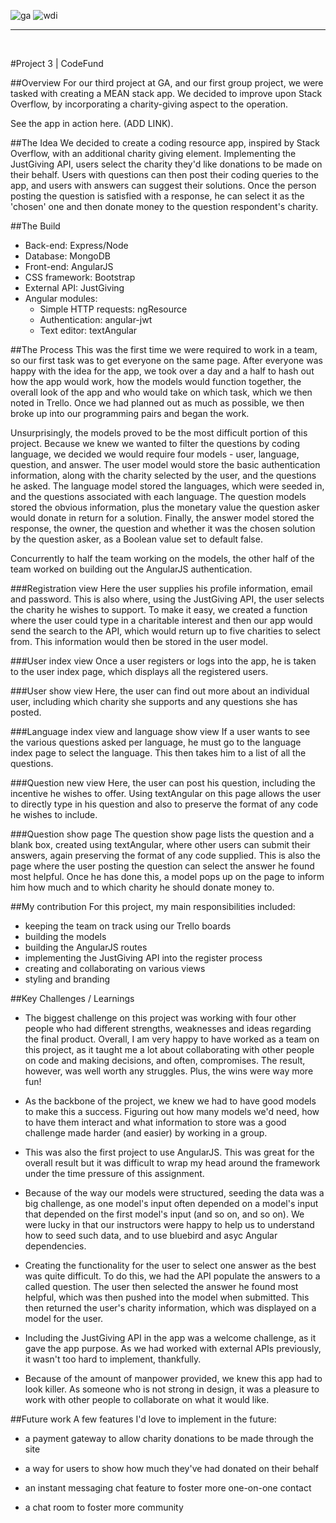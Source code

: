 ![ga](https://cloud.githubusercontent.com/assets/20629455/23824362/2c9817c2-066d-11e7-8988-7b1eefc6d628.jpg)![wdi](https://cloud.githubusercontent.com/assets/20629455/23824363/2ddeaa7e-066d-11e7-8630-f7c890c9f1c1.png)___<br>#Project 3 | CodeFund##OverviewFor our third project at GA, and our first group project, we were tasked with creating a MEAN stack app. We decided to improve upon Stack Overflow, by incorporating a charity-giving aspect to the operation.See the app in action here. (ADD LINK).##The IdeaWe decided to create a coding resource app, inspired by Stack Overflow, with an additional charity giving element. Implementing the JustGiving API, users select the charity they'd like donations to be made on their behalf. Users with questions can then post their coding queries to the app, and users with answers can suggest their solutions. Once the person posting the question is satisfied with a response, he can select it as the 'chosen' one and then donate money to the question respondent's charity.##The Build* Back-end: Express/Node* Database: MongoDB* Front-end: AngularJS* CSS framework: Bootstrap* External API: JustGiving* Angular modules:	* Simple HTTP requests: ngResource	* Authentication: angular-jwt	* Text editor: textAngular##The ProcessThis was the first time we were required to work in a team, so our first task was to get everyone on the same page. After everyone was happy with the idea for the app, we took over a day and a half to hash out how the app would work, how the models would function together, the overall look of the app and who would take on which task, which we then noted in Trello. Once we had planned out as much as possible, we then broke up into our programming pairs and began the work.Unsurprisingly, the models proved to be the most difficult portion of this project. Because we knew we wanted to filter the questions by coding language, we decided we would require four models - user, language, question, and answer. The user model would store the basic authentication information, along with the charity selected by the user, and the questions he asked. The language model stored the languages, which were seeded in, and the questions associated with each language. The question models stored the obvious information, plus the monetary value the question asker would donate in return for a solution. Finally, the answer model stored the response, the owner, the question and whether it was the chosen solution by the question asker, as a Boolean value set to default false.Concurrently to half the team working on the models, the other half of the team worked on building out the AngularJS authentication.###Registration viewHere the user supplies his profile information, email and password. This is also where, using the JustGiving API, the user selects the charity he wishes to support. To make it easy, we created a function where the user could type in a charitable interest and then our app would send the search to the API, which would return up to five charities to select from. This information would then be stored in the user model.###User index viewOnce a user registers or logs into the app, he is taken to the user index page, which displays all the registered users.###User show viewHere, the user can find out more about an individual user, including which charity she supports and any questions she has posted.###Language index view and language show viewIf a user wants to see the various questions asked per language, he must go to the language index page to select the language. This then takes him to a list of all the questions.###Question new viewHere, the user can post his question, including the incentive he wishes to offer. Using textAngular on this page allows the user to directly type in his question and also to preserve the format of any code he wishes to include. ###Question show pageThe question show page lists the question and a blank box, created using textAngular, where other users can submit their answers, again preserving the format of any code supplied. This is also the page where the user posting the question can select the answer he found most helpful. Once he has done this, a model pops up on the page to inform him how much and to which charity he should donate money to.##My contributionFor this project, my main responsibilities included:* keeping the team on track using our Trello boards* building the models* building the AngularJS routes* implementing the JustGiving API into the register process* creating and collaborating on various views* styling and branding##Key Challenges / Learnings- The biggest challenge on this project was working with four other people who had different strengths, weaknesses and ideas regarding the final product. Overall, I am very happy to have worked as a team on this project, as it taught me a lot about collaborating with other people on code and making decisions, and often, compromises. The result, however, was well worth any struggles. Plus, the wins were way more fun!- As the backbone of the project, we knew we had to have good models to make this a success. Figuring out how many models we'd need, how to have them interact and what information to store was a good challenge made harder (and easier) by working in a group.- This was also the first project to use AngularJS. This was great for the overall result but it was difficult to wrap my head around the framework under the time pressure of this assignment.- Because of the way our models were structured, seeding the data was a big challenge, as one model's input often depended on a model's input that depended on the first model's input (and so on, and so on). We were lucky in that our instructors were happy to help us to understand how to seed such data, and to use bluebird and asyc Angular dependencies.- Creating the functionality for the user to select one answer as the best was quite difficult. To do this, we had the API populate the answers to a called question. The user then selected the answer he found most helpful, which was then pushed into the model when submitted. This then returned the user's charity information, which was displayed on a model for the user.- Including the JustGiving API in the app was a welcome challenge, as it gave the app purpose. As we had worked with external APIs previously, it wasn't too hard to implement, thankfully.- Because of the amount of manpower provided, we knew this app had to look killer. As someone who is not strong in design, it was a pleasure to work with other people to collaborate on what it would like.##Future workA few features I'd love to implement in the future:- a payment gateway to allow charity donations to be made through the site- a way for users to show how much they've had donated on their behalf - an instant messaging chat feature to foster more one-on-one contact- a chat room to foster more community